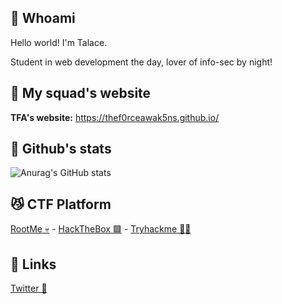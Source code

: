 ## 🤠 Whoami 

Hello world! I'm Talace.

Student in web development the day, lover of info-sec by night!
## 🌌 My squad's website

**TFA's website:** https://thef0rceawak5ns.github.io/

## 🐬 Github's stats

![Anurag's GitHub stats](https://github-readme-stats.vercel.app/api?username=StopThatTalace&show_icons=true&theme=radical)

## 😼 CTF Platform

[RootMe 💀](www.root-me.org%2FTalace%3Flang%3Dfr) - [HackTheBox 🟩](https://app.hackthebox.com/users/1551559) - [Tryhackme 😶‍🌫️](https://tryhackme.com/p/0x.88ta.ko)

## 🔗 Links
[Twitter 🐤](https://twitter.com/Talace_)
